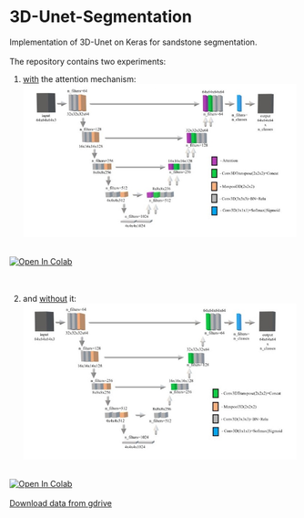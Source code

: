 # 3D-Unet-Segmentation
Implementation of 3D-Unet on Keras for sandstone segmentation.</br>
<br>
The repository contains two experiments: 
</br>
1) [with](https://github.com/Gainward777/3D-Unet-Segmentation/blob/main/3D_Unet_Segmentation_with_Attention.ipynb) the attention mechanism:</br>
![](3D-U-Net_w_Att.jpg)
<br>
<a href="https://colab.research.google.com/github/Gainward777/3D-Unet-Segmentation/blob/main/3D_Unet_Segmentation_with_Attention.ipynb" target="_parent"><img src="https://colab.research.google.com/assets/colab-badge.svg" alt="Open In Colab"/></a>
</br>
<br>

</br>

2) and [without](https://github.com/Gainward777/3D-Unet-Segmentation/blob/main/3D_Unet_Segmentation.ipynb) it:</br>
![](3D-U-Net.jpg)
<br>
<a href="https://colab.research.google.com/github/Gainward777/3D-Unet-Segmentation/blob/main/3D_Unet_Segmentation.ipynb" target="_parent"><img src="https://colab.research.google.com/assets/colab-badge.svg" alt="Open In Colab"/></a>
</br>


<br>
<a href="https://drive.google.com/drive/folders/1HbzT_tLKZdcxpj8erUF6LqKcnd9rVCRd?usp=sharing">Download data from gdrive</a>
</br>


